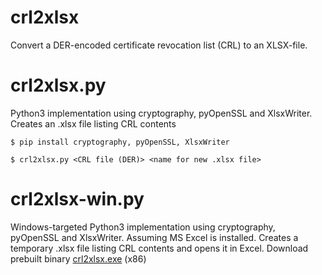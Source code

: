 # crl2xlsx
Convert a DER-encoded certificate revocation list (CRL) to an XLSX-file.

# crl2xlsx.py
Python3 implementation using cryptography, pyOpenSSL and XlsxWriter.
Creates an .xlsx file listing CRL contents

```
$ pip install cryptography, pyOpenSSL, XlsxWriter
```
```
$ crl2xlsx.py <CRL file (DER)> <name for new .xlsx file>
```

# crl2xlsx-win.py
Windows-targeted Python3 implementation using cryptography, pyOpenSSL and XlsxWriter.
Assuming MS Excel is installed. Creates a temporary .xlsx file listing CRL contents and opens it in Excel.
Download prebuilt binary [crl2xlsx.exe](https://github.com/johnzuidweg/crl2xlsx/releases/download/1/crl2xlsx.exe) (x86)

